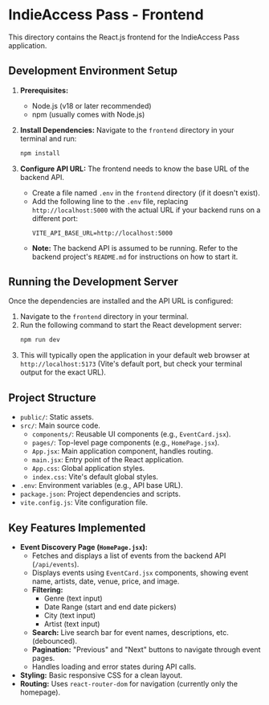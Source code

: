 # IndieAccess Pass - Frontend

This directory contains the React.js frontend for the IndieAccess Pass application.

## Development Environment Setup

1.  **Prerequisites:**
    *   Node.js (v18 or later recommended)
    *   npm (usually comes with Node.js)

2.  **Install Dependencies:**
    Navigate to the `frontend` directory in your terminal and run:
    ```bash
    npm install
    ```

3.  **Configure API URL:**
    The frontend needs to know the base URL of the backend API.
    *   Create a file named `.env` in the `frontend` directory (if it doesn't exist).
    *   Add the following line to the `.env` file, replacing `http://localhost:5000` with the actual URL if your backend runs on a different port:
        ```env
        VITE_API_BASE_URL=http://localhost:5000
        ```
    *   **Note:** The backend API is assumed to be running. Refer to the backend project's `README.md` for instructions on how to start it.

## Running the Development Server

Once the dependencies are installed and the API URL is configured:

1.  Navigate to the `frontend` directory in your terminal.
2.  Run the following command to start the React development server:
    ```bash
    npm run dev
    ```
3.  This will typically open the application in your default web browser at `http://localhost:5173` (Vite's default port, but check your terminal output for the exact URL).

## Project Structure

*   `public/`: Static assets.
*   `src/`: Main source code.
    *   `components/`: Reusable UI components (e.g., `EventCard.jsx`).
    *   `pages/`: Top-level page components (e.g., `HomePage.jsx`).
    *   `App.jsx`: Main application component, handles routing.
    *   `main.jsx`: Entry point of the React application.
    *   `App.css`: Global application styles.
    *   `index.css`: Vite's default global styles.
*   `.env`: Environment variables (e.g., API base URL).
*   `package.json`: Project dependencies and scripts.
*   `vite.config.js`: Vite configuration file.

## Key Features Implemented

*   **Event Discovery Page (`HomePage.jsx`):**
    *   Fetches and displays a list of events from the backend API (`/api/events`).
    *   Displays events using `EventCard.jsx` components, showing event name, artists, date, venue, price, and image.
    *   **Filtering:**
        *   Genre (text input)
        *   Date Range (start and end date pickers)
        *   City (text input)
        *   Artist (text input)
    *   **Search:** Live search bar for event names, descriptions, etc. (debounced).
    *   **Pagination:** "Previous" and "Next" buttons to navigate through event pages.
    *   Handles loading and error states during API calls.
*   **Styling:** Basic responsive CSS for a clean layout.
*   **Routing:** Uses `react-router-dom` for navigation (currently only the homepage).
